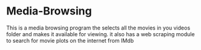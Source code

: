 # Media-Browsing
This is a media browsing program the selects all the movies in you videos folder and makes it available for viewing. it also has a web scraping module to search for movie plots on the internet from IMdb 
